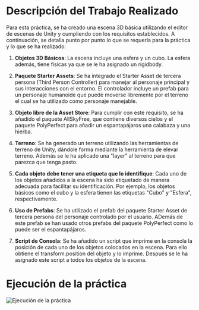 # Descripción del Trabajo Realizado
Para esta práctica, se ha creado una escena 3D básica utilizando el editor de escenas de Unity y cumpliendo con los requisitos establecidos. A continuación, se detalla punto por punto lo que se requería para la práctica y lo que se ha realizado:

1. **Objetos 3D Básicos**: La escena incluye una esfera y un cubo. La esfera además, tiene físicas ya que se le ha asignado un rigidbody.

2. **Paquete Starter Assets**: Se ha integrado el Starter Asset de tercera persona (Third Person Controller) para manejar al personaje principal y sus interacciones con el entorno. El controlador incluye un prefab para un personaje humanoide que puede moverse libremente por el terreno el cual se ha utilizado como personaje manejable.

3. **Objeto libre de la Asset Store**: Para cumplir con este requisito, se ha añadido el paquete AllSkyFree, que contiene diversos cielos y el paquete PolyPerfect para añadir un espantapájaros una calabaza y una hierba.

4. **Terreno**: Se ha generado un terreno utilizando las herramientas de terreno de Unity, dándole forma mediante la herramienta de elevar terreno. Además se le ha aplicado una "layer" al terreno para que parezca que tenga pasto.

5. **Cada objeto debe tener una etiqueta que lo identifique**: Cada uno de los objetos añadidos a la escena ha sido etiquetado de manera adecuada para facilitar su identificación. Por ejemplo, los objetos básicos como el cubo y la esfera tienen las etiquetas "Cubo" y "Esfera", respectivamente.

6. **Uso de Prefabs**: Se ha utilizado el prefab del paquete Starter Asset de tercera persona del personaje controlado por el usuario. ADemás de este prefab se han usado otros prefabs del paquete PolyPerfect como lo puede ser el espantapájaros.

7. **Script de Consola**: Se ha añadido un script que imprime en la consola la posición de cada uno de los objetos colocados en la escena. Para ello obtiene el transform.position del objeto y lo imprime. Después se le ha asignado este script a todos los objetos de la escena.
# Ejecución de la práctica 
![Ejecución de la práctica](https://github.com/AdrianMoraRodriguez/p01_II_Adrian_Mora_Rodriguez/blob/main/II_p01_Adrian_Mora_Rodriguez.gif)
